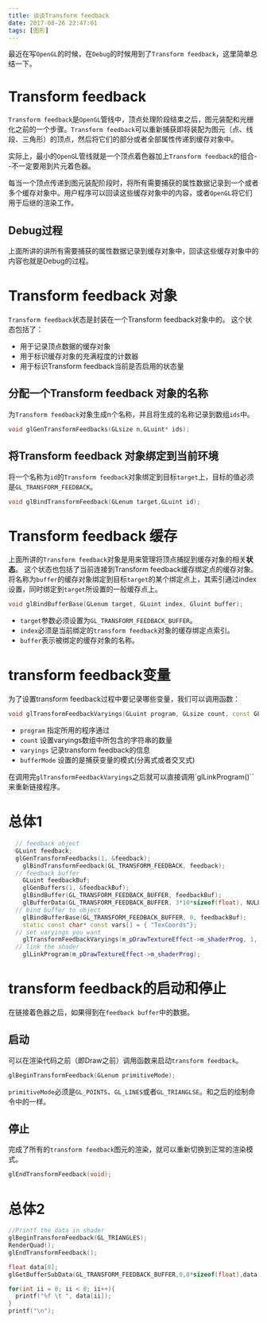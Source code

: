 ```yaml
---
title: 谈谈Transform feedback
date: 2017-08-26 22:47:01
tags: [图形]
---
```


最近在写`OpenGL`的时候，在`Debug`的时候用到了`Transform feedback`，这里简单总结一下。

# Transform feedback
`Transform feedback`是`OpenGL`管线中，顶点处理阶段结束之后，图元装配和光栅化之前的一个步骤。`Transform feedback`可以重新捕获即将装配为图元（点、线段、三角形）的顶点，然后将它们的部分或者全部属性传递到缓存对象中。

实际上，最小的`OpenG`L管线就是一个顶点着色器加上`Transform feedback`的组合--不一定要用到片元着色器。

每当一个顶点传递到图元装配阶段时，将所有需要捕获的属性数据记录到一个或者多个缓存对象中。用户程序可以回读这些缓存对象中的内容，或者`OpenGL`将它们用于后继的渲染工作。

## Debug过程
上面所讲的讲所有需要捕获的属性数据记录到缓存对象中，回读这些缓存对象中的内容也就是Debug的过程。

# Transform feedback 对象
`Transform feedback`状态是封装在一个Transform feedback对象中的。
这个状态包括了：
- 用于记录顶点数据的缓存对象
- 用于标识缓存对象的充满程度的计数器
- 用于标识Transform feedback当前是否启用的状态量

## 分配一个Transform feedback 对象的名称
为`Transform feedback`对象生成n个名称，并且将生成的名称记录到数组`ids`中。
``` c++
void glGenTransformFeedbacks(GLsize n,GLuint* ids);
```
## 将Transform feedback 对象绑定到当前环境
将一个名称为`id`的`Transform feedback`对象绑定到目标`target`上，目标的值必须是`GL_TRANSFORM_FEEDBACK`。
```c++
void glBindTransformFeedback(GLenum target,GLuint id);
```
# Transform feedback 缓存
上面所讲的`Transform feedback`对象是用来管理将顶点捕捉到缓存对象的相关**状态**。
这个状态也包括了当前连接到Transform feedback缓存绑定点的缓存对象。
将名称为`buffer`的缓存对象绑定到目标`target`的某个绑定点上，其索引通过index设置，同时绑定到`target`所设置的一般缓存点上。
``` c++
void glBindBufferBase(GLenum target, GLuint index, Gluint buffer);
```
- `target`参数必须设置为`GL_TRANSFORM_FEEDBACK_BUFFER`。
- `index`必须是当前绑定的`transform feedback`对象的缓存绑定点索引。
- `buffer`表示被绑定的缓存对象的名称。

# transform feedback变量
为了设置transform feedback过程中要记录哪些变量，我们可以调用函数：
``` c++
void glTransformFeedbackVaryings(GLuint program, GLsize count, const GLchar** varyings, GLenum bufferMode);
```

- `program` 指定所用的程序通过
- `count` 设置varyings数组中所包含的字符串的数量
- `varyings` 记录transform feedback的信息
- `bufferMode` 设置的是捕获变量的模式(分离式或者交叉式)

在调用完`glTransformFeedbackVaryings`之后就可以直接调用`glLinkProgram()``来重新链接程序。

# 总体1
``` c++
  // feedback object
  GLuint feedback;
  glGenTransformFeedbacks(1, &feedback);
	glBindTransformFeedback(GL_TRANSFORM_FEEDBACK, feedback);
  // feedback buffer
	GLuint feedbackBuf;
	glGenBuffers(1, &feedbackBuf);
	glBindBuffer(GL_TRANSFORM_FEEDBACK_BUFFER, feedbackBuf);
	glBufferData(GL_TRANSFORM_FEEDBACK_BUFFER, 3*10*sizeof(float), NULL, GL_DYNAMIC_COPY);
  // bind buffer to object
	glBindBufferBase(GL_TRANSFORM_FEEDBACK_BUFFER, 0, feedbackBuf);
	static const char* const vars[] = { "TexCoords"};
  // set varyings you want
	glTransformFeedbackVaryings(m_pDrawTextureEffect->m_shaderProg, 1, vars, GL_INTERLEAVED_ATTRIBS);
  // link the shader
	glLinkProgram(m_pDrawTextureEffect->m_shaderProg);
```

# transform feedback的启动和停止
在链接着色器之后，如果得到在`feedback buffer`中的数据。
## 启动
可以在渲染代码之前（即Draw之前）调用函数来启动`transform feedback`。
``` c++
glBeginTransformFeedback(GLenum primitiveMode);
```
`primitiveMode`必须是`GL_POINTS`、`GL_LINES`或者`GL_TRIANGLSE`。和之后的绘制命令中的一样。
## 停止
完成了所有的`transform feedback`图元的渲染，就可以重新切换到正常的渲染模式。
``` c++
glEndTransformFeedback(void);
```

# 总体2
``` c++
//Printf the data in shader
glBeginTransformFeedback(GL_TRIANGLES);
RenderQuad();
glEndTransformFeedback();

float data[8];
glGetBufferSubData(GL_TRANSFORM_FEEDBACK_BUFFER,0,8*sizeof(float),data);

for(int ii = 0; ii < 8; ii++){
  printf("%f \t ", data[ii]);
}
printf("\n");
```
